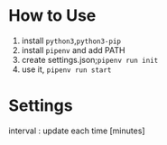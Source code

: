 # How to Use
1. install `python3`,`python3-pip`
2. install `pipenv` and add PATH
3. create settings.json;`pipenv run init`
4. use it, `pipenv run start`

# Settings
interval : update each time [minutes]
